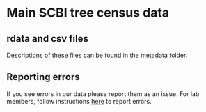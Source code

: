 # Main SCBI tree census data

## rdata and csv files

Descriptions of these files can be found in the [metadata](https://github.com/SCBI-ForestGEO/SCBI-ForestGEO-Data/tree/master/tree_main_census/metadata) folder.

## Reporting errors

If you see errors in our data please report them as an issue. For lab members, follow instructions [here](https://github.com/SCBI-ForestGEO/SCBI-ForestGEO-Data_private/tree/master/census%20data) to report errors. 

